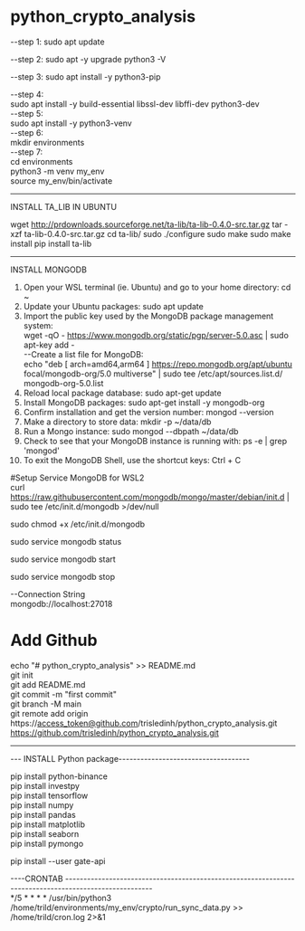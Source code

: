 # python_crypto_analysis
--step 1:
sudo apt update

--step 2:
sudo apt -y upgrade
python3 -V

--step 3:
sudo apt install -y python3-pip

--step 4:  
sudo apt install -y build-essential libssl-dev libffi-dev python3-dev  
--step 5:  
sudo apt install -y python3-venv  
--step 6:  
mkdir environments  
--step 7:  
cd environments  
python3 -m venv my_env  
source my_env/bin/activate  


------------------------------------------------
INSTALL TA_LIB IN UBUNTU

wget http://prdownloads.sourceforge.net/ta-lib/ta-lib-0.4.0-src.tar.gz
tar -xzf ta-lib-0.4.0-src.tar.gz
cd ta-lib/
sudo ./configure
sudo make
sudo make install
pip install ta-lib


--------------------------------------------------
INSTALL MONGODB

1. Open your WSL terminal (ie. Ubuntu) and go to your home directory: cd ~
2. Update your Ubuntu packages: sudo apt update
3. Import the public key used by the MongoDB package management system:   
wget -qO - https://www.mongodb.org/static/pgp/server-5.0.asc | sudo apt-key add -  
--Create a list file for MongoDB:   
echo "deb [ arch=amd64,arm64 ] https://repo.mongodb.org/apt/ubuntu focal/mongodb-org/5.0 multiverse" | sudo tee /etc/apt/sources.list.d/ mongodb-org-5.0.list
4. Reload local package database: sudo apt-get update  
5. Install MongoDB packages: sudo apt-get install -y mongodb-org  
6. Confirm installation and get the version number: mongod --version  
7. Make a directory to store data: mkdir -p ~/data/db  
8. Run a Mongo instance: sudo mongod --dbpath ~/data/db  
9. Check to see that your MongoDB instance is running with: ps -e | grep 'mongod'  
10. To exit the MongoDB Shell, use the shortcut keys: Ctrl + C  

#Setup Service MongoDB for WSL2  
curl https://raw.githubusercontent.com/mongodb/mongo/master/debian/init.d | sudo tee /etc/init.d/mongodb >/dev/null  

sudo chmod +x /etc/init.d/mongodb  

sudo service mongodb status  

sudo service mongodb start  

sudo service mongodb stop  

--Connection String  
mongodb://localhost:27018  

# Add Github

echo "# python_crypto_analysis" >> README.md  
git init  
git add README.md  
git commit -m "first commit"  
git branch -M main  
git remote add origin https://access_token@github.com/trisledinh/python_crypto_analysis.git   
https://github.com/trisledinh/python_crypto_analysis.git  


--------------------------------------------------------------
--- INSTALL Python package------------------------------------

pip install python-binance  
pip install investpy  
pip install tensorflow  
pip install numpy  
pip install pandas  
pip install matplotlib  
pip install seaborn  
pip install pymongo  

pip install --user gate-api  

----CRONTAB ------------------------------------------------------------------------------------------------------  
*/5 * * * * /usr/bin/python3 /home/trild/environments/my_env/crypto/run_sync_data.py >> /home/trild/cron.log 2>&1


